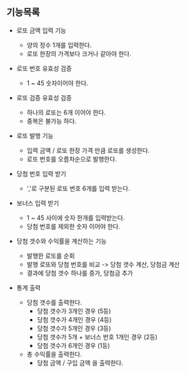 ## 기능목록

- 로또 금액 입력 기능
  - 양의 정수 1개를 입력한다.
  - 로또 한장의 가격보다 크거나 같아야 한다.

- 로또 번호 유효성 검증
  - 1 ~ 45 숫자이어야 한다.

- 로또 검증 유효성 검증
  - 하나의 로또는 6개 이어야 한다.
  - 중복은 불가능 하다.

- 로또 발행 기능
  - 입력 금액 / 로또 한장 가격 만큼 로또를 생성한다.
  - 로또 번호를 오름차순으로 발행한다.

- 당첨 번호 입력 받기
  - ','로 구분된 로또 번호 6개를 입력 받는다.

- 보너스 입력 받기
  - 1 ~ 45 사이에 숫자 한개를 입력받는다.
  - 당첨 번호를 제외한 숫자 이어야 한다.

- 당첨 갯수와 수익률을 계산하는 기능
  - 발행한 로또를 순회
  - 발행 로또와 당첨 번호를 비교 -> 당첨 갯수 계산, 당첨금 계산
  - 결과에 당첨 갯수 하나를 증가, 당첨금 추가

- 통계 출력
  - 당첨 갯수를 출력한다.
    - 당첨 갯수가 3개인 경우 (5등)
    - 당첨 갯수가 4개인 경우 (4등)
    - 당첨 갯수가 5개인 경우 (3등)
    - 당첨 갯수가 5개 + 보너스 번호 1개인 경우 (2등)
    - 당첨 갯수가 6개인 경우 (1등) 
  - 총 수익률을 출력한다.
    - 당첨 금액 / 구입 금액 을 출력한다.